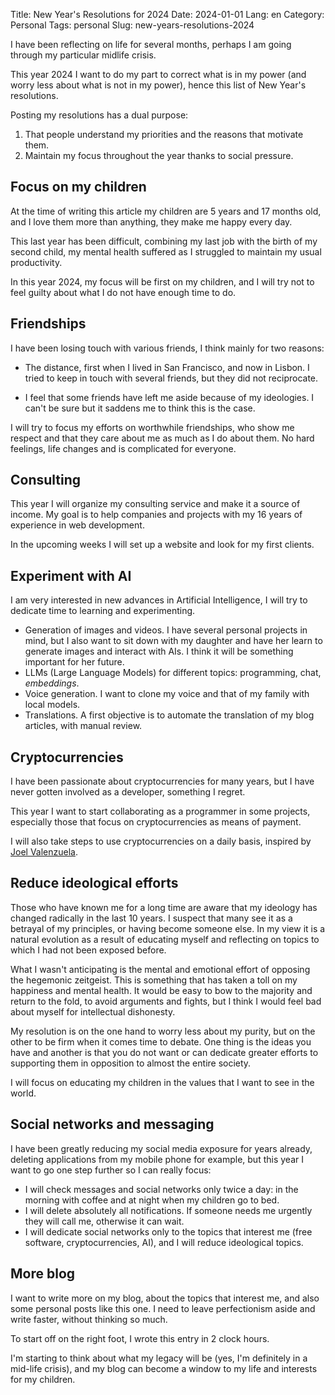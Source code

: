 Title: New Year's Resolutions for 2024
Date: 2024-01-01
Lang: en
Category: Personal
Tags: personal
Slug: new-years-resolutions-2024

I have been reflecting on life for several months, perhaps I am going through my particular midlife crisis.

This year 2024 I want to do my part to correct what is in my power (and worry less about what is not in my power), hence this list of New Year's resolutions.

Posting my resolutions has a dual purpose:

1. That people understand my priorities and the reasons that motivate them.
2. Maintain my focus throughout the year thanks to social pressure.

## Focus on my children

At the time of writing this article my children are 5 years and 17 months old, and I love them more than anything, they make me happy every day.

This last year has been difficult, combining my last job with the birth of my second child, my mental health suffered as I struggled to maintain my usual productivity.

In this year 2024, my focus will be first on my children, and I will try not to feel guilty about what I do not have enough time to do.

## Friendships

I have been losing touch with various friends, I think mainly for two reasons:

- The distance, first when I lived in San Francisco, and now in Lisbon.
I tried to keep in touch with several friends, but they did not reciprocate.

- I feel that some friends have left me aside because of my ideologies.
I can't be sure but it saddens me to think this is the case.

I will try to focus my efforts on worthwhile friendships, who show me respect and that they care about me as much as I do about them.
No hard feelings, life changes and is complicated for everyone.

## Consulting

This year I will organize my consulting service and make it a source of income.
My goal is to help companies and projects with my 16 years of experience in web development.

In the upcoming weeks I will set up a website and look for my first clients.

## Experiment with AI

I am very interested in new advances in Artificial Intelligence, I will try to dedicate time to learning and experimenting.

- Generation of images and videos.
I have several personal projects in mind, but I also want to sit down with my daughter and have her learn to generate images and interact with AIs.
I think it will be something important for her future.
- LLMs (Large Language Models) for different topics: programming, chat, *embeddings*.
- Voice generation.
I want to clone my voice and that of my family with local models.
- Translations.
A first objective is to automate the translation of my blog articles, with manual review.

## Cryptocurrencies

I have been passionate about cryptocurrencies for many years, but I have never gotten involved as a developer, something I regret.

This year I want to start collaborating as a programmer in some projects, especially those that focus on cryptocurrencies as means of payment.

I will also take steps to use cryptocurrencies on a daily basis, inspired by [Joel Valenzuela](https://cointr.ee/thedesertlynx).

## Reduce ideological efforts

Those who have known me for a long time are aware that my ideology has changed radically in the last 10 years.
I suspect that many see it as a betrayal of my principles, or having become someone else.
In my view it is a natural evolution as a result of educating myself and reflecting on topics to which I had not been exposed before.

What I wasn't anticipating is the mental and emotional effort of opposing the hegemonic zeitgeist.
This is something that has taken a toll on my happiness and mental health.
It would be easy to bow to the majority and return to the fold, to avoid arguments and fights, but I think I would feel bad about myself for intellectual dishonesty.

My resolution is on the one hand to worry less about my purity, but on the other to be firm when it comes time to debate.
One thing is the ideas you have and another is that you do not want or can dedicate greater efforts to supporting them in opposition to almost the entire society.

I will focus on educating my children in the values that I want to see in the world.

## Social networks and messaging

I have been greatly reducing my social media exposure for years already, deleting applications from my mobile phone for example, but this year I want to go one step further so I can really focus:

- I will check messages and social networks only twice a day: in the morning with coffee and at night when my children go to bed.
- I will delete absolutely all notifications.
If someone needs me urgently they will call me, otherwise it can wait.
- I will dedicate social networks only to the topics that interest me (free software, cryptocurrencies, AI), and I will reduce ideological topics.

## More blog

I want to write more on my blog, about the topics that interest me, and also some personal posts like this one.
I need to leave perfectionism aside and write faster, without thinking so much.

To start off on the right foot, I wrote this entry in 2 clock hours.

I'm starting to think about what my legacy will be (yes, I'm definitely in a mid-life crisis), and my blog can become a window to my life and interests for my children.
